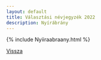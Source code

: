 ```yaml
---
layout: default
title: Választási névjegyzék 2022
description: Nyírábrány
---
```


{% include Nyiiraabraany.html %}

[Vissza](./)